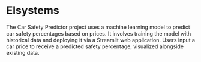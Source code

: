 # EIsystems
The Car Safety Predictor project uses a machine learning model to predict car safety percentages based on prices. It involves training the model with historical data and deploying it via a Streamlit web application. Users input a car price to receive a predicted safety percentage, visualized alongside existing data.
